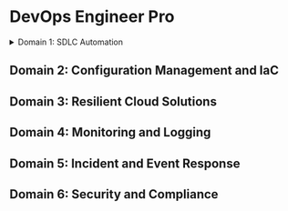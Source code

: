 # DevOps Engineer Pro



<details>
  <summary>Domain 1: SDLC Automation</summary>

  ## Implement CI/CD pipelines
  - SDLC concepts, phases, and model
  - deployment patterns
  - CodeCommit
  - CodeBuild
  - CodeArtifact
  - Secrets Manager
  - Systems Manager Parameter Store
  - CodeDeploy

  ## Integrate automated testing into CI/CD pipelines
  - automated testing
  - unit tests, integration tests, acceptance tests, user
interface tests, security scans


</details>



<!-- - artifacts
- ECR
- S3
- Lambda
- EC2 Image Builder

- deployment strategies (container, serverless)
- EKS
- EFS
- EBS
- IAM
- CodeDeploy agent
- deployments: blue/green, canary -->

## Domain 2: Configuration Management and IaC

## Domain 3: Resilient Cloud Solutions

## Domain 4: Monitoring and Logging

## Domain 5: Incident and Event Response

## Domain 6: Security and Compliance
